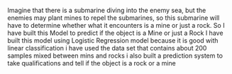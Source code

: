 Imagine that there is a submarine diving into the enemy sea, but the enemies may plant mines to repel the submarines, so this submarine will have to determine whether what it encounters is a mine or just a rock.
So I have built this Model to predict if the object is a Mine or just a Rock
I have built this model using Logistic Regression model because it is good with linear classification
i have used the data set that contains about 200 samples mixed between mins and rocks
i also built a prediction system to take qualifications and tell if the object is a rock or a mine
